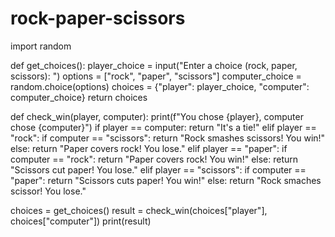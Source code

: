 # rock-paper-scissors
import random


def get_choices():
  player_choice = input("Enter a choice (rock, paper, scissors): ")
  options = ["rock", "paper", "scissors"]
  computer_choice = random.choice(options)
  choices = {"player": player_choice, "computer": computer_choice}
  return choices


def check_win(player, computer):
  print(f"You chose {player}, computer chose {computer}")
  if player == computer:
    return "It's a tie!"
  elif player == "rock":
    if computer == "scissors":
      return "Rock smashes scissors! You win!"
    else:
      return "Paper covers rock! You lose."
  elif player == "paper":
    if computer == "rock":
      return "Paper covers rock! You win!"
    else:
      return "Scissors cut paper! You lose."
  elif player == "scissors":
    if computer == "paper":
      return "Scissors cuts paper! You win!"
    else:
      return "Rock smaches scissor! You lose."


choices = get_choices()
result = check_win(choices["player"], choices["computer"])
print(result)
